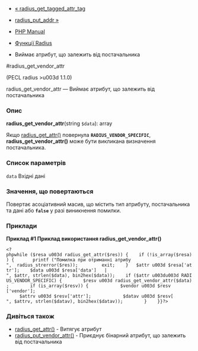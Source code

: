 - [«
radius_get_tagged_attr_tag](function.radius-get-tagged-attr-tag.md)
- [radius_put_addr »](function.radius-put-addr.md)

- [PHP Manual](index.md)
- [Функції Radius](ref.radius.md)
- Виймає атрибут, що залежить від постачальника

#radius_get_vendor_attr

(PECL radius \>u003d 1.1.0)

radius_get_vendor_attr — Виймає атрибут, що залежить від постачальника

### Опис

**radius_get_vendor_attr**(string `$data`): array

Якщо [radius_get_attr()](function.radius-get-attr.md) повернула
**`RADIUS_VENDOR_SPECIFIC`**, **radius_get_vendor_attr()** може бути
викликана визначення постачальника.

### Список параметрів

`data`
Вхідні дані

### Значення, що повертаються

Повертає асоціативний масив, що містить тип атрибуту, постачальника та
дані або **`false`** у разі виникнення помилки.

### Приклади

**Приклад #1 Приклад використання **radius_get_vendor_attr()****

` <?phpwhile ($resa u003d radius_get_attr($res)) {    if (!is_array($resa)) {       printf ("Помилка при отриманні атрибу
",  radius_strerror($res));         exit;    }   $attr u003d $resa['attr'];    $data u003d $resa['data']   |
", $attr, strlen($data), bin2hex($data));    if ($attr u003du003d RADIUS_VENDOR_SPECIFIC) {        $resv u003d radius_get_vendor_attr($data);        if (is_array($resv)) {            $vendor u003d $resv ['vendor'];      $attrv u003d $resv['attr'];            $datav u003d $resv[   
", $attrv, strlen($datav), bin2hex($datav));        }    }}?> `

### Дивіться також

- [radius_get_attr()](function.radius-get-attr.md) - Витягує
атрибут
- [radius_put_vendor_attr()](function.radius-put-vendor-attr.md) -
Приєднує бінарний атрибут, що залежить від постачальника
